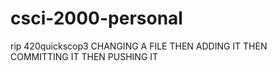 # csci-2000-personal
rip 420quickscop3
CHANGING A FILE THEN ADDING IT THEN COMMITTING IT THEN PUSHING IT 
